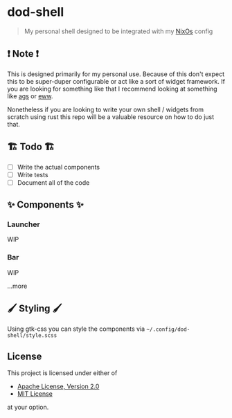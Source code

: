 # dod-shell

> My personal shell designed to be integrated with my [NixOs](https://github.com/dod-101/nixOS-dots) config

## ❗ Note ❗

This is designed primarily for my personal use.
Because of this don't expect this to be super-duper configurable or act like a sort of widget framework. 
If you are looking for something like that I recommend looking at something like 
[ags](https://github.com/Aylur/ags) or [eww](https://github.com/elkowar/eww/pull/1289).

Nonetheless if you are looking to write your own shell / widgets from scratch using rust this repo will be a valuable resource on how to do just that.

## 🏗️ Todo 🏗️

- [ ] Write the actual components
- [ ] Write tests 
- [ ] Document all of the code

## ✨ Components ✨

### Launcher
WIP

### Bar 
WIP

...more

## 🖌️ Styling 🖌️

Using gtk-css you can style the components via `~/.config/dod-shell/style.scss`

## License

This project is licensed under either of

- [Apache License, Version 2.0](https://www.apache.org/licenses/LICENSE-2.0)
- [MIT License](https://opensource.org/license/MIT)

at your option.
